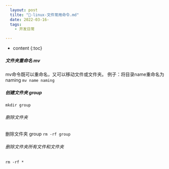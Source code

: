 ```yaml
---
  layout: post
  tilte: "📁-linux-文件常用命令.md"
  date: 2022-03-16-
  tags: 
    - 开发日常

---
```



* content
{:toc}


##### 文件夹重命名 mv
mv命令既可以重命名，又可以移动文件或文件夹。
例子：将目录name重命名为naming
``
mv name naming
``

##### 创建文件夹 group
`
mkdir group
`

###### 删除文件夹
删除文件夹 group
``
rm -rf group
``
###### 删除文件夹所有文件和文件夹
``
rm -rf *
``
